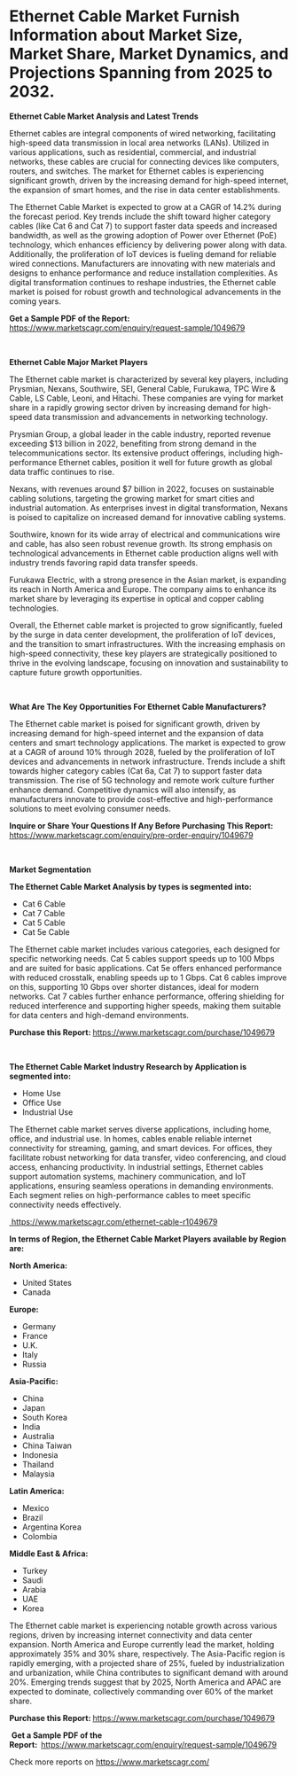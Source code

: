 <p><h1>Ethernet Cable Market Furnish Information about Market Size, Market Share, Market Dynamics, and Projections Spanning from 2025 to 2032.</h1></p><p><strong>Ethernet Cable Market Analysis and Latest Trends</strong></p>
<p><p>Ethernet cables are integral components of wired networking, facilitating high-speed data transmission in local area networks (LANs). Utilized in various applications, such as residential, commercial, and industrial networks, these cables are crucial for connecting devices like computers, routers, and switches. The market for Ethernet cables is experiencing significant growth, driven by the increasing demand for high-speed internet, the expansion of smart homes, and the rise in data center establishments.</p><p>The Ethernet Cable Market is expected to grow at a CAGR of 14.2% during the forecast period. Key trends include the shift toward higher category cables (like Cat 6 and Cat 7) to support faster data speeds and increased bandwidth, as well as the growing adoption of Power over Ethernet (PoE) technology, which enhances efficiency by delivering power along with data. Additionally, the proliferation of IoT devices is fueling demand for reliable wired connections. Manufacturers are innovating with new materials and designs to enhance performance and reduce installation complexities. As digital transformation continues to reshape industries, the Ethernet cable market is poised for robust growth and technological advancements in the coming years.</p></p>
<p><strong>Get a Sample PDF of the Report:&nbsp;</strong> <a href="https://www.marketscagr.com/enquiry/request-sample/1049679?utm_campaign=2004&utm_medium=2&utm_source=Github&utm_content=ia&utm_term=06042025&utm_id=ethernet-cable">https://www.marketscagr.com/enquiry/request-sample/1049679</a></p>
<p>&nbsp;</p>
<p><strong>Ethernet Cable Major Market Players</strong></p>
<p><p>The Ethernet cable market is characterized by several key players, including Prysmian, Nexans, Southwire, SEI, General Cable, Furukawa, TPC Wire & Cable, LS Cable, Leoni, and Hitachi. These companies are vying for market share in a rapidly growing sector driven by increasing demand for high-speed data transmission and advancements in networking technology.</p><p>Prysmian Group, a global leader in the cable industry, reported revenue exceeding $13 billion in 2022, benefiting from strong demand in the telecommunications sector. Its extensive product offerings, including high-performance Ethernet cables, position it well for future growth as global data traffic continues to rise.</p><p>Nexans, with revenues around $7 billion in 2022, focuses on sustainable cabling solutions, targeting the growing market for smart cities and industrial automation. As enterprises invest in digital transformation, Nexans is poised to capitalize on increased demand for innovative cabling systems.</p><p>Southwire, known for its wide array of electrical and communications wire and cable, has also seen robust revenue growth. Its strong emphasis on technological advancements in Ethernet cable production aligns well with industry trends favoring rapid data transfer speeds.</p><p>Furukawa Electric, with a strong presence in the Asian market, is expanding its reach in North America and Europe. The company aims to enhance its market share by leveraging its expertise in optical and copper cabling technologies.</p><p>Overall, the Ethernet cable market is projected to grow significantly, fueled by the surge in data center development, the proliferation of IoT devices, and the transition to smart infrastructures. With the increasing emphasis on high-speed connectivity, these key players are strategically positioned to thrive in the evolving landscape, focusing on innovation and sustainability to capture future growth opportunities.</p></p>
<p>&nbsp;</p>
<p><strong>What Are The Key Opportunities For Ethernet Cable Manufacturers?</strong></p>
<p><p>The Ethernet cable market is poised for significant growth, driven by increasing demand for high-speed internet and the expansion of data centers and smart technology applications. The market is expected to grow at a CAGR of around 10% through 2028, fueled by the proliferation of IoT devices and advancements in network infrastructure. Trends include a shift towards higher category cables (Cat 6a, Cat 7) to support faster data transmission. The rise of 5G technology and remote work culture further enhance demand. Competitive dynamics will also intensify, as manufacturers innovate to provide cost-effective and high-performance solutions to meet evolving consumer needs.</p></p>
<p><strong>Inquire or Share Your Questions If Any Before Purchasing This Report:</strong> <a href="https://www.marketscagr.com/enquiry/pre-order-enquiry/1049679?utm_campaign=2004&utm_medium=2&utm_source=Github&utm_content=ia&utm_term=06042025&utm_id=ethernet-cable">https://www.marketscagr.com/enquiry/pre-order-enquiry/1049679</a></p>
<p>&nbsp;</p>
<p><strong>Market Segmentation</strong></p>
<p><strong>The Ethernet Cable Market Analysis by types is segmented into:</strong></p>
<p><ul><li>Cat 6 Cable</li><li>Cat 7 Cable</li><li>Cat 5 Cable</li><li>Cat 5e Cable</li></ul></p>
<p><p>The Ethernet cable market includes various categories, each designed for specific networking needs. Cat 5 cables support speeds up to 100 Mbps and are suited for basic applications. Cat 5e offers enhanced performance with reduced crosstalk, enabling speeds up to 1 Gbps. Cat 6 cables improve on this, supporting 10 Gbps over shorter distances, ideal for modern networks. Cat 7 cables further enhance performance, offering shielding for reduced interference and supporting higher speeds, making them suitable for data centers and high-demand environments.</p></p>
<p><strong>Purchase this Report:&nbsp;</strong><a href="https://www.marketscagr.com/purchase/1049679?utm_campaign=2004&utm_medium=2&utm_source=Github&utm_content=ia&utm_term=06042025&utm_id=ethernet-cable">https://www.marketscagr.com/purchase/1049679</a></p>
<p>&nbsp;</p>
<p><strong>The Ethernet Cable Market Industry Research by Application is segmented into:</strong></p>
<p><ul><li>Home Use</li><li>Office Use</li><li>Industrial Use</li></ul></p>
<p><p>The Ethernet cable market serves diverse applications, including home, office, and industrial use. In homes, cables enable reliable internet connectivity for streaming, gaming, and smart devices. For offices, they facilitate robust networking for data transfer, video conferencing, and cloud access, enhancing productivity. In industrial settings, Ethernet cables support automation systems, machinery communication, and IoT applications, ensuring seamless operations in demanding environments. Each segment relies on high-performance cables to meet specific connectivity needs effectively.</p></p>
<p><a href="https://www.marketscagr.com/ethernet-cable-r1049679?utm_campaign=2004&utm_medium=2&utm_source=Github&utm_content=ia&utm_term=06042025&utm_id=ethernet-cable">&nbsp;https://www.marketscagr.com/ethernet-cable-r1049679</a></p>
<p><strong>In terms of Region, the Ethernet Cable Market Players available by Region are:</strong></p>
<p>
    <p> <strong> North America: </strong>
        <ul>
            <li>United States</li>
            <li>Canada</li>
        </ul>
        </p> 
    <p> <strong> Europe: </strong>
        <ul>
            <li>Germany</li>
            <li>France</li>
            <li>U.K.</li>
            <li>Italy</li>
            <li>Russia</li>
        </ul>
        </p> 
    <p> <strong> Asia-Pacific: </strong>
        <ul>
            <li>China</li>
            <li>Japan</li>
            <li>South Korea</li>
            <li>India</li>
            <li>Australia</li>
            <li>China Taiwan</li>
            <li>Indonesia</li>
            <li>Thailand</li>
            <li>Malaysia</li>
        </ul>
        </p> 
    <p> <strong> Latin America: </strong>
        <ul>
            <li>Mexico</li>
            <li>Brazil</li>
            <li>Argentina Korea</li>
            <li>Colombia</li>
        </ul>
        </p> 
    <p> <strong> Middle East & Africa: </strong>
        <ul>
            <li>Turkey</li>
            <li>Saudi</li>
            <li>Arabia</li>
            <li>UAE</li>
            <li>Korea</li>
        </ul>
    </p>
    </p>
<p><p>The Ethernet cable market is experiencing notable growth across various regions, driven by increasing internet connectivity and data center expansion. North America and Europe currently lead the market, holding approximately 35% and 30% share, respectively. The Asia-Pacific region is rapidly emerging, with a projected share of 25%, fueled by industrialization and urbanization, while China contributes to significant demand with around 20%. Emerging trends suggest that by 2025, North America and APAC are expected to dominate, collectively commanding over 60% of the market share.</p></p>
<p><strong>Purchase this Report: </strong><a href="https://www.marketscagr.com/purchase/1049679?utm_campaign=2004&utm_medium=2&utm_source=Github&utm_content=ia&utm_term=06042025&utm_id=ethernet-cable">https://www.marketscagr.com/purchase/1049679</a></p>
<p>&nbsp;<strong>Get a Sample PDF of the Report:&nbsp;&nbsp;</strong><a href="https://www.marketscagr.com/enquiry/request-sample/1049679?utm_campaign=2004&utm_medium=2&utm_source=Github&utm_content=ia&utm_term=06042025&utm_id=ethernet-cable">https://www.marketscagr.com/enquiry/request-sample/1049679</a></p>
<p><strong></strong></p>
<p>Check more reports on <a href="https://www.marketscagr.com/?utm_campaign=2004&utm_medium=2&utm_source=Github&utm_content=ia&utm_term=06042025&utm_id=ethernet-cable">https://www.marketscagr.com/</a></p>